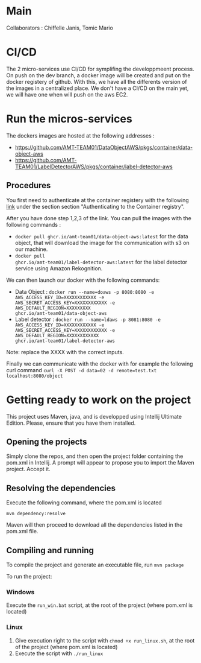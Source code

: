 # Main

Collaborators : Chiffelle Janis, Tomic Mario

# CI/CD

The 2 micro-services use CI/CD for symplifing the developpmeent process. On push on the dev branch, a docker image will be created and put on the docker registery of github. With this, we have all the differents version of the images in a centralized place. We don't have a CI/CD on the main yet, we will have one when will push on the aws EC2.

# Run the micros-services

The dockers images are hosted at the following addresses :
- https://github.com/AMT-TEAM01/DataObjectAWS/pkgs/container/data-object-aws
- https://github.com/AMT-TEAM01/LabelDetectorAWS/pkgs/container/label-detector-aws

## Procedures

You first need to authenticate at the container registery with the following [link](https://docs.github.com/en/packages/working-with-a-github-packages-registry/working-with-the-container-registry) under the section section "Authenticating to the Container registry". 

After you have done step 1,2,3 of the link. You can pull the images with the following commands :
- <code>docker pull ghcr.io/amt-team01/data-object-aws:latest</code> for the data object, that will download the image for the communication with s3 on our machine.
- <code>docker pull ghcr.io/amt-team01/label-detector-aws:latest</code> for the label detector service using Amazon Rekognition. 

We can then launch our docker with the following commands:
- Data Object : <code>docker run --name=doaws -p 8080:8080 -e AWS_ACCESS_KEY_ID=XXXXXXXXXXXX -e AWS_SECRET_ACCESS_KEY=XXXXXXXXXXXX -e AWS_DEFAULT_REGION=XXXXXXXXX ghcr.io/amt-team01/data-object-aws</code> 
- Label detector : <code>docker run --name=ldaws -p 8081:8080 -e AWS_ACCESS_KEY_ID=XXXXXXXXXXXX -e AWS_SECRET_ACCESS_KEY=XXXXXXXXXXXX -e AWS_DEFAULT_REGION=XXXXXXXXXXXX ghcr.io/amt-team01/label-detector-aws</code>

Note: replace the XXXX with the correct inputs.

Finally we can communicate with the docker with for example the following curl command <code>curl -X POST -d data=02 -d remote=test.txt localhost:8080/object</code>

# Getting ready to work on the project

This project uses Maven, java, and is developped using Intellij Ultimate Edition. Please, ensure that you have them installed.

## Opening the projects

Simply clone the repos, and then open the project folder containing the pom.xml in Intellij. A prompt will appear to propose you to import the Maven project. Accept it.

## Resolving the dependencies

Execute the following command, where the pom.xml is located

`mvn dependency:resolve`

Maven will then proceed to download all the dependencies listed in the pom.xml file. 

## Compiling and running

To compile the project and generate an executable file, run `mvn package` 

To run the project:

### Windows

Execute the `run_win.bat` script, at the root of the project (where pom.xml is located)

### Linux

1. Give execution right to the script with `chmod +x run_linux.sh`, at the root of the project (where pom.xml is located)
2. Execute the script with `./run_linux` 
